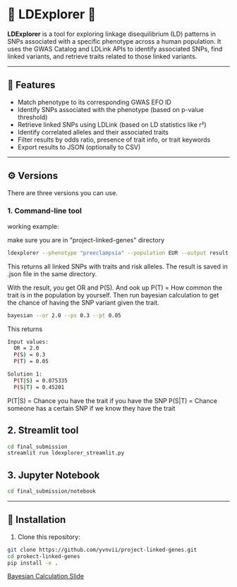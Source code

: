 # 🧬 LDExplorer 🧬

**LDExplorer** is a tool for exploring linkage disequilibrium (LD) patterns in SNPs associated with a specific phenotype across a human population. It uses the GWAS Catalog and LDLink APIs to identify associated SNPs, find linked variants, and retrieve traits related to those linked variants.

---

## 🚀 Features

- Match phenotype to its corresponding GWAS EFO ID
- Identify SNPs associated with the phenotype (based on p-value threshold)
- Retrieve linked SNPs using LDLink (based on LD statistics like r²)
- Identify correlated alleles and their associated traits
- Filter results by odds ratio, presence of trait info, or trait keywords
- Export results to JSON (optionally to CSV)

---

## ⚙️ Versions

There are three versions you can use.

### 1. Command-line tool

working example:

make sure you are in "project-linked-genes" directory
```bash
ldexplorer --phenotype "preeclampsia" --population EUR --output result.json
```
This returns all linked SNPs with traits and risk alleles. The result is saved in .json file in the same directory.

With the result, you get OR and P(S).
And ook up P(T) = How common the trait is in the population by yourself. Then run bayesian calculation to get the chance of having the SNP variant given the trait.

```bash
bayesian --or 2.0 --ps 0.3 --pt 0.05
```
This returns

```bash
Input values:
  OR = 2.0
  P(S) = 0.3
  P(T) = 0.05

Solution 1:
  P(T|S) = 0.075335
  P(S|T) = 0.45201
```

P(T|S) = Chance you have the trait if you have the SNP
P(S|T) = Chance someone has a certain SNP if we know they have the trait

## 2. Streamlit tool

```bash
cd final_submission
streamlit run ldexplorer_streamlit.py 
```

## 3. Jupyter Notebook
```bash
cd final_submission/notebook
```

---

## 🧱 Installation

1. Clone this repository:

```bash
git clone https://github.com/yvnvii/project-linked-genes.git
cd prokect-linked-genes
pip install -e .

```

[Bayesian Calculation Slide](https://docs.google.com/presentation/d/1to-E5VGYmTZpUr2RKmmmfa3kL9oDQN7IqkT8eVcG2sI/edit?usp=sharing)
